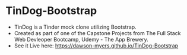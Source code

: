 # TinDog-Bootstrap

- TinDog is a Tinder mock clone utilizing Bootstrap.
- Created as part of one of the Capstone Projects from The Full Stack Web Devleoper Bootcamp, Udemy - The App Brewery.
- See it Live here: https://dawson-myers.github.io/TinDog-Bootstrap
